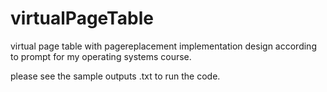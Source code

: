 # virtualPageTable
virtual page table with pagereplacement implementation design according to prompt for my operating systems course.

please see the sample outputs .txt to run the code.
